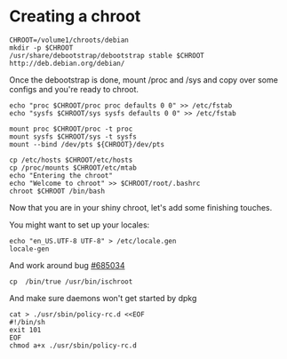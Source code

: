 # Creating a chroot

```
CHROOT=/volume1/chroots/debian
mkdir -p $CHROOT
/usr/share/debootstrap/debootstrap stable $CHROOT http://deb.debian.org/debian/
```

Once the debootstrap is done, mount /proc and /sys and copy over some configs and you're ready to chroot.
```
echo "proc $CHROOT/proc proc defaults 0 0" >> /etc/fstab
echo "sysfs $CHROOT/sys sysfs defaults 0 0" >> /etc/fstab

mount proc $CHROOT/proc -t proc
mount sysfs $CHROOT/sys -t sysfs
mount --bind /dev/pts ${CHROOT}/dev/pts

cp /etc/hosts $CHROOT/etc/hosts
cp /proc/mounts $CHROOT/etc/mtab
echo "Entering the chroot"
echo "Welcome to chroot" >> $CHROOT/root/.bashrc
chroot $CHROOT /bin/bash
```

Now that you are in your shiny chroot, let's add some finishing touches.

You might want to set up your locales:

```
echo "en_US.UTF-8 UTF-8" > /etc/locale.gen
locale-gen
```

And work around bug [#685034](https://bugs.debian.org/cgi-bin/bugreport.cgi?bug=685034)
```
cp  /bin/true /usr/bin/ischroot
```

And make sure daemons won't get started by dpkg
```
cat > ./usr/sbin/policy-rc.d <<EOF
#!/bin/sh
exit 101
EOF
chmod a+x ./usr/sbin/policy-rc.d
```
